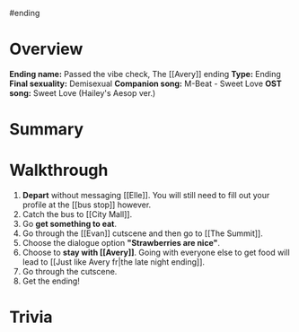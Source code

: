#ending

# Overview
**Ending name:** Passed the vibe check, The [[Avery]] ending
**Type:** Ending
**Final sexuality:** Demisexual
**Companion song:** M-Beat - Sweet Love
**OST song:** Sweet Love (Hailey's Aesop ver.)


# Summary


# Walkthrough
1. **Depart** without messaging [[Elle]]. You will still need to fill out your profile at the [[bus stop]] however.
2. Catch the bus to [[City Mall]].
3. Go **get something to eat**.
4. Go through the [[Evan]] cutscene and then go to [[The Summit]].
5. Choose the dialogue option **"Strawberries are nice"**.
6. Choose to **stay with [[Avery]]**. Going with everyone else to get food will lead to [[Just like Avery fr|the late night ending]].
7. Go through the cutscene.
8. Get the ending!

# Trivia